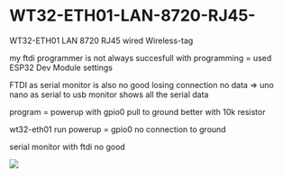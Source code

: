 # WT32-ETH01-LAN-8720-RJ45-
WT32-ETH01 LAN 8720 RJ45 wired  Wireless-tag

my ftdi programmer is not always succesfull with programming = used ESP32 Dev Module settings

FTDI as serial monitor is also no good losing connection no data => uno nano as serial to usb monitor shows all the serial data

program = powerup with gpio0 pull to ground better with 10k resistor

wt32-eth01 run powerup = gpio0 no connection to ground

serial monitor with ftdi no good

<img src="https://github.com/ldijkman/WT32-ETH01-LAN-8720-RJ45-/blob/main/wt32prog.jpg">
